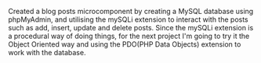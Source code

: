 Created a blog posts microcomponent by creating a MySQL database using phpMyAdmin, and utilising the mySQLi extension to interact with the posts such as add, insert, update and delete posts. Since the mySQLi extension is a procedural way of doing things, for the next project I'm going to try it the Object Oriented way and using the PDO(PHP Data Objects) extension to work with the database.
